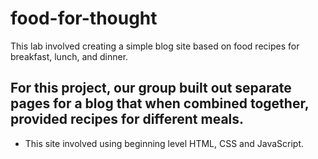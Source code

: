 # food-for-thought
This lab involved creating a simple blog site based on food recipes for breakfast, lunch, and dinner. 
## For this project, our group built out separate pages for a blog that when combined together, provided recipes for different meals. 
* This site involved using beginning level HTML, CSS and JavaScript. 
